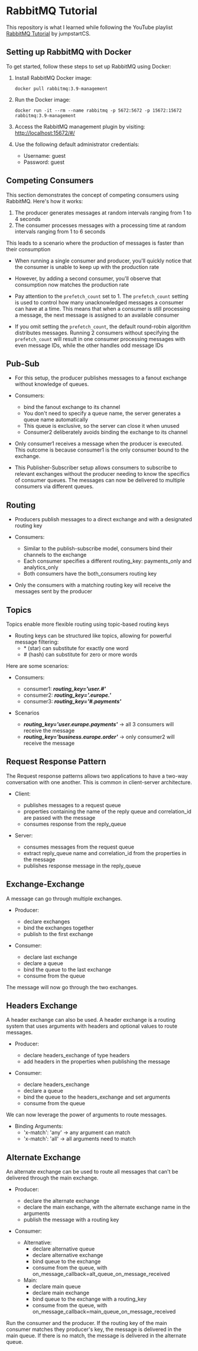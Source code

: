 # RabbitMQ Tutorial

This repository is what I learned while following the YouTube playlist [RabbitMQ Tutorial](https://www.youtube.com/playlist?list=PLalrWAGybpB-UHbRDhFsBgXJM1g6T4IvO) by jumpstartCS.

## Setting up RabbitMQ with Docker

To get started, follow these steps to set up RabbitMQ using Docker:

1. Install RabbitMQ Docker image:
    ```
    docker pull rabbitmq:3.9-management
    ```

2. Run the Docker image:
    ```
    docker run -it --rm --name rabbitmq -p 5672:5672 -p 15672:15672 rabbitmq:3.9-management
    ```

3. Access the RabbitMQ management plugin by visiting:
    [http://localhost:15672/#/](http://localhost:15672/#/)

4. Use the following default administrator credentials:
    - Username: guest
    - Password: guest

## Competing Consumers

This section demonstrates the concept of competing consumers using RabbitMQ. Here's how it works:

1. The producer generates messages at random intervals ranging from 1 to 4 seconds
2. The consumer processes messages with a processing time at random intervals ranging from 1 to 6 seconds

This leads to a scenario where the production of messages is faster than their consumption

- When running a single consumer and producer, you'll quickly notice that the consumer is unable to keep up with the production rate

- However, by adding a second consumer, you'll observe that consumption now matches the production rate

- Pay attention to the `prefetch_count` set to 1. The `prefetch_count` setting is used to control how many unacknowledged messages a consumer can have at a time. This means that when a consumer is still processing a message, the next message is assigned to an available consumer

- If you omit setting the `prefetch_count`, the default round-robin algorithm distributes messages. Running 2 consumers without specifying the `prefetch_count` will result in one consumer processing messages with even message IDs, while the other handles odd message IDs

## Pub-Sub

- For this setup, the producer publishes messages to a fanout exchange without knowledge of queues.


- Consumers:
  - bind the fanout exchange to its channel
  - You don't need to specify a queue name, the server generates a queue name automatically
  - This queue is exclusive, so the server can close it when unused
  - Consumer2 deliberately avoids binding the exchange to its channel


- Only consumer1 receives a message when the producer is executed. This outcome is because consumer1 is the only consumer bound to the exchange.


- This Publisher-Subscriber setup allows consumers to subscribe to relevant exchanges without the producer needing to know the specifics of consumer queues. The messages can now be delivered to multiple consumers via different queues.

## Routing

- Producers publish messages to a direct exchange and with a designated routing key


- Consumers:
    - Similar to the publish-subscribe model, consumers bind their channels to the exchange
    - Each consumer specifies a different routing_key: payments_only and analytics_only
    - Both consumers have the both_consumers routing key


- Only the consumers with a matching routing key will receive the messages sent by the producer

## Topics

Topics enable more flexible routing using topic-based routing keys

- Routing keys can be structured like topics, allowing for powerful message filtering:
  - \* (star) can substitute for exactly one word
  - \# (hash) can substitute for zero or more words

Here are some scenarios:

- Consumers: 
  - consumer1: **_routing_key='user.#'_**
  - consumer2: **_routing_key='*.europe.*'_**
  - consumer3: **_routing_key='#.payments'_**


- Scenarios
  - **_routing_key='user.europe.payments'_**  &rarr; all 3 consumers will receive the message
  - **_routing_key='business.europe.order'_**  &rarr; only consumer2 will receive the message

## Request Response Pattern

The Request response patterns allows two applications to have a two-way conversation with one another.
This is common in client-server architecture.

- Client:
  - publishes messages to a request queue
  - properties containing the name of the reply queue and correlation_id are passed with the message
  - consumes response from the reply_queue

- Server:
  - consumes messages from the request queue
  - extract reply_queue name and correlation_id from the properties in the message
  - publishes response message in the reply_queue

## Exchange-Exchange

A message can go through multiple exchanges.

- Producer:
  - declare exchanges
  - bind the exchanges together
  - publish to the first exchange

- Consumer:
  - declare last exchange
  - declare a queue
  - bind the queue to the last exchange
  - consume from the queue

The message will now go through the two exchanges.

## Headers Exchange

A header exchange can also be used. 
A header exchange is a routing system that uses arguments with headers and optional values to route messages.

- Producer:
  - declare headers_exchange of type headers
  - add headers in the properties when publishing the message


- Consumer:
  - declare headers_exchange
  - declare a queue
  - bind the queue to the headers_exchange and set arguments
  - consume from the queue

We can now leverage the power of arguments to route messages.

- Binding Arguments:
  - 'x-match': 'any' &rarr; any argument can match
  - 'x-match': 'all' &rarr; all arguments need to match

## Alternate Exchange

An alternate exchange can be used to route all messages that can't be delivered through the main exchange.

- Producer:
  - declare the alternate exchange
  - declare the main exchange, with the alternate exchange name in the arguments
  - publish the message with a routing key


- Consumer:
  - Alternative:
    - declare alternative queue
    - declare alternative exchange
    - bind queue to the exchange
    - consume from the queue, with on_message_callback=alt_queue_on_message_received
  - Main:
    - declare main queue
    - declare main exchange
    - bind queue to the exchange with a routing_key
    - consume from the queue, with on_message_callback=main_queue_on_message_received

Run the consumer and the producer.
If the routing key of the main consumer matches they producer's key, the message is delivered in the main queue.
If there is no match, the message is delivered in the alternate queue.


